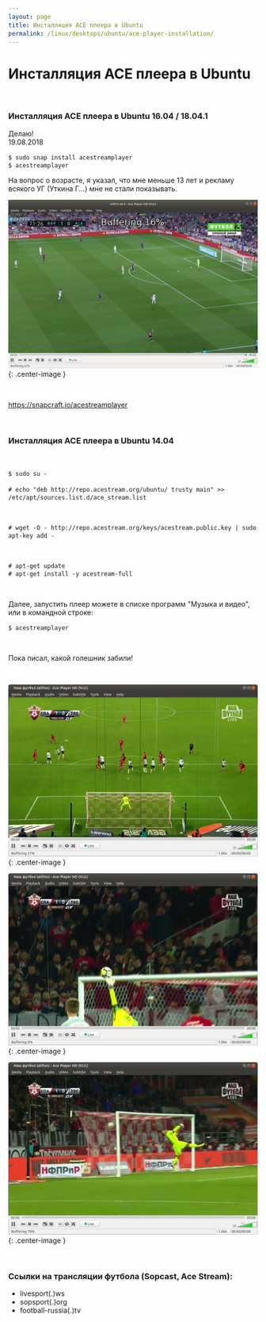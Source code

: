 ```yaml
---
layout: page
title: Инсталляция ACE плеера в Ubuntu
permalink: /linux/desktops/ubuntu/ace-player-installation/
---
```


# Инсталляция ACE плеера в Ubuntu


<br/>

### Инсталляция ACE плеера в Ubuntu 16.04 / 18.04.1


Делаю!  
19.08.2018

    $ sudo snap install acestreamplayer
    $ acestreamplayer

На вопрос о возрасте, я указал, что мне меньше 13 лет и рекламу всякого УГ (Уткина Г...) мне не стали показывать.

![Установка Ace плеера в Ubuntu 18.04.1](/img/linux/desktops/ubuntu/ace-player-installation/ace-18-04.png "Установка Ace плеера в Ubuntu 18.04.1"){: .center-image }


<br/>

https://snapcraft.io/acestreamplayer


<br/>

### Инсталляция ACE плеера в Ubuntu 14.04

<br/>

    $ sudo su -

    # echo "deb http://repo.acestream.org/ubuntu/ trusty main" >> /etc/apt/sources.list.d/ace_stream.list

<br/>

    # wget -O - http://repo.acestream.org/keys/acestream.public.key | sudo apt-key add -

<br/>

    # apt-get update
    # apt-get install -y acestream-full

<br/>

Далее, запустить плеер можете в списке программ "Музыка и видео", или в командной строке:

    $ acestreamplayer

<br/>

Пока писал, какой голешник забили!

<br/>


![Установка Ace плеера в Ubuntu](/img/linux/desktops/ubuntu/ace-player-installation/ace-01.png "Установка Ace плеера в Ubuntu"){: .center-image }

![Установка Ace плеера в Ubuntu](/img/linux/desktops/ubuntu/ace-player-installation/ace-02.png "Установка Ace плеера в Ubuntu"){: .center-image }

![Установка Ace плеера в Ubuntu](/img/linux/desktops/ubuntu/ace-player-installation/ace-03.png "Установка Ace плеера в Ubuntu"){: .center-image }

<br/>

### Ссылки на трансляции футбола (Sopcast, Ace Stream):

- livesport(.)ws
- sopsport(.)org
- football-russia(.)tv

